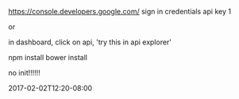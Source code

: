 https://console.developers.google.com/
sign in
credentials
api key 1

or

in dashboard, click on api, 'try this in api explorer'


npm install
bower install

no init!!!!!!

2017-02-02T12:20-08:00
